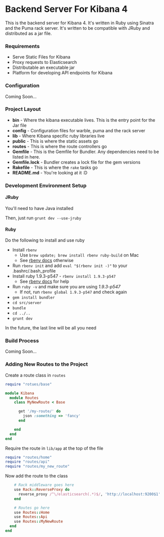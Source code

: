 # Backend Server For Kibana 4

This is the backend server for Kibana 4. It's written in Ruby using Sinatra and the Puma rack server. It's written to be compatible with JRuby and distributed as a jar file.

### Requirements

- Serve Static Files for Kibana
- Proxy requests to Elasticsearch
- Distributable an executable jar
- Platform for developing API endpoints for Kibana

### Configuration

Coming Soon...

### Project Layout
- **bin** - Where the kibana executable lives. This is the entry point for the Jar file
- **config** - Configuration files for warble, puma and the rack server
- **lib** - Where Kibana specific ruby libraries live
- **public** - This is where the static assets go
- **routes** - This is where the route controllers go
- **Gemfile** - This is the Gemfile for Bundler. Any dependencies need to be listed in here.
- **Gemfile.lock** - Bundler creates a lock file for the gem versions
- **Rakefile** - This is where the `rake` tasks go
- **README.md** - You're looking at it :D

### Development Environment Setup

#### JRuby

You'll need to have Java installed

Then, just run `grunt dev --use-jruby`

#### Ruby

Do the following to install and use ruby

- Install `rbenv`
  - Use `brew update; brew install rbenv ruby-build` on Mac
  - See [rbenv docs](https://github.com/sstephenson/rbenv#installation) otherwise
- Run `rbenv init` and add `eval "$(rbenv init -)"` to your .bashrc/.bash_profile
- Install ruby 1.9.3-p547 - `rbenv install 1.9.3-p547`
  - See [rbenv docs](https://github.com/sstephenson/rbenv#installing-ruby-versions) for help
- Run `ruby -v` and make sure you are using *1.9.3-p547*
  - If not, run `rbenv global 1.9.3-p547` and check again
- `gem install bundler`
- `cd src/server`
- `bundle`
- `cd ../..`
- `grunt dev`

In the future, the last line will be all you need

### Build Process

Coming Soon...

### Adding New Routes to the Project

Create a route class in `routes`

```ruby
require "rotues/base"

module Kibana
  module Routes
    class MyNewRoute < Base

      get '/my-route/' do
        json :something => 'fancy'
      end

    end
  end
end
```

Require the route in `lib/app` at the top of the file

```ruby
require "routes/home"
require "routes/api"
require "routes/my_new_route"

```

Now add the route to the class

```ruby
    # Rack middleware goes here
    use Rack::ReverseProxy do
      reverse_proxy /^\/elasticsearch(.*)$/, 'http://localhost:9200$1'
    end

    # Routes go here
    use Routes::Home
    use Routes::Api
    use Routes::MyNewRoute
  end
end

```
